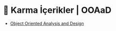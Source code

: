 # 🎲 Karma İçerikler \| OOAaD

<!--YPackage.YGitbookIntegration-tarafından-otomatik-oluşturulmuştur-->

- [Object Oriented Analysis and Design](Object%20Oriented%20Analysis%20and%20Design.rar)

<!--YPackage.YGitbookIntegration-tarafından-otomatik-oluşturulmuştur-->

